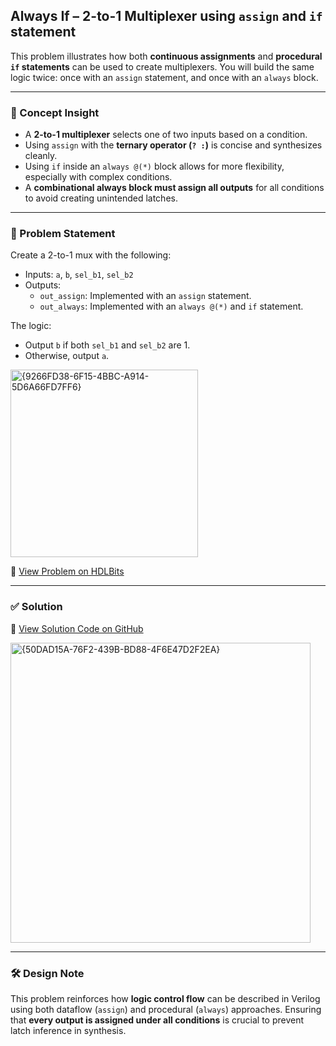 ## Always If – 2-to-1 Multiplexer using `assign` and `if` statement

This problem illustrates how both **continuous assignments** and **procedural `if` statements** can be used to create multiplexers. You will build the same logic twice: once with an `assign` statement, and once with an `always` block.

---

### 🧠 Concept Insight  
- A **2-to-1 multiplexer** selects one of two inputs based on a condition.
- Using `assign` with the **ternary operator (`? :`)** is concise and synthesizes cleanly.
- Using `if` inside an `always @(*)` block allows for more flexibility, especially with complex conditions.
- A **combinational always block must assign all outputs** for all conditions to avoid creating unintended latches.

---

### 📘 Problem Statement  
Create a 2-to-1 mux with the following:

- Inputs: `a`, `b`, `sel_b1`, `sel_b2`
- Outputs:
  - `out_assign`: Implemented with an `assign` statement.
  - `out_always`: Implemented with an `always @(*)` and `if` statement.

The logic:
- Output `b` if both `sel_b1` and `sel_b2` are 1.
- Otherwise, output `a`.

<img width="300" alt="{9266FD38-6F15-4BBC-A914-5D6A66FD7FF6}" src="https://github.com/user-attachments/assets/2bf3ca9c-3a37-4656-983a-61216675ca8a" />

🔗 [View Problem on HDLBits](https://hdlbits.01xz.net/wiki/Always_if)

---

### ✅ Solution  
📄 [View Solution Code on GitHub](https://github.com/EswarAdithya011/HDLBits/blob/main/Problem%20Sets/2.%20Verilog%20Language/2.4%20Procedures/2.4.3%20If%20statement/always_if.v)

<img width="480" alt="{50DAD15A-76F2-439B-BD88-4F6E47D2F2EA}" src="https://github.com/user-attachments/assets/03fe82a0-ec69-4664-9167-463da7268d32" />

---

### 🛠 Design Note  
This problem reinforces how **logic control flow** can be described in Verilog using both dataflow (`assign`) and procedural (`always`) approaches. Ensuring that **every output is assigned under all conditions** is crucial to prevent latch inference in synthesis.
